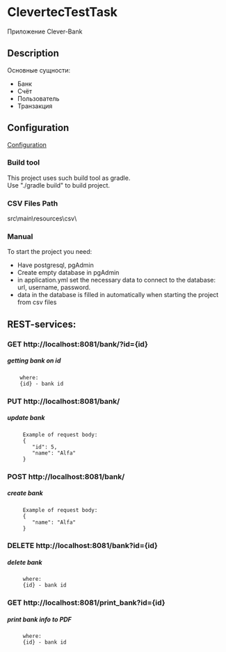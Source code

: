 # ClevertecTestTask
Приложение Clever-Bank

## Description
Основные сущности:
- Банк
- Счёт
- Пользователь
- Транзакция

## Configuration
[Configuration](src/main/resources/application.yml)


### Build tool
This project uses such build tool as gradle.<br/>
Use "./gradle build" to build project.

### CSV Files Path
src\main\resources\csv\

### Manual
To start the project you need:

- Have postgresql, pgAdmin
- Create empty database in pgAdmin
- in application.yml set the necessary data to connect to the database:
  url, username, password.
- data in the database is filled in automatically when starting the project from csv files

## REST-services:
### GET http://localhost:8081/bank/?id={id}
##### getting bank on id
        where:
        {id} - bank id
### PUT http://localhost:8081/bank/
##### update bank
         Example of request body:
         {
            "id": 5,
            "name": "Alfa"
         }
### POST http://localhost:8081/bank/
##### create bank
         Example of request body:
         {
            "name": "Alfa"
         }
### DELETE http://localhost:8081/bank?id={id}
##### delete bank
         where:
         {id} - bank id
### GET http://localhost:8081/print_bank?id={id}
##### print bank info to PDF
         where:
         {id} - bank id

